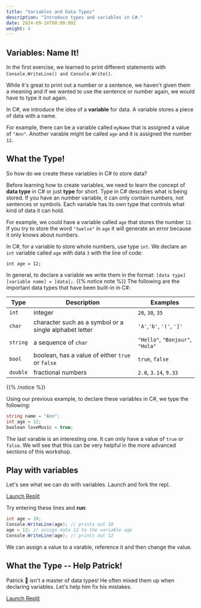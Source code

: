 ```yaml
---
title: "Variables and Data Types"
description: "Introduce types and variables in C#."
date: 2024-09-16T00:00:00Z
weight: 4
---
```


## Variables: Name It!

In the first exercise, we learned to print different statements with `Console.WriteLine() and Console.Write()`.

While it's great to print out a number or a sentence, we haven't given them a meaning and if we wanted to use the sentence or number again, we would have to type it out again.

In C#, we introduce the idea of a **variable** for data. A variable stores a piece of data with a name.

For example, there can be a variable called `myName` that is assigned a value of `"Ann"`.  Another varable might be called `age` and it is assigned the number `12`.

## What the Type!

So how do we create these variables in C# to store data?

Before learning how to create variables, we need to learn the concept of **data type** in C# or just **type** for short. Type in C# describes what is being stored. If you have an number variable, it can only contain numbers, not sentences or symbols. Each variable has its own type that controls what kind of data it can hold.

For example, we could have a variable called `age` that stores the number `12`.  If you try to store the word `"twelve"` in `age` it will generate an error because it only knows about numbers.

In C#, for a variable to store whole numbers, use type `int`. We declare an `int` variable called `age` with data `3` with the line of code:

```
int age = 12;
```
In general, to declare a variable we write them in the format: `[data type] [variable name] = [data];`.
{{% notice note %}}
The following are the important data types that have been built-in in C#:

**Type** | **Description** | **Examples**
--------|-----------|----------
`int` | integer | `20`, `30`, `35`
`char` | character such as a symbol or a single alphabet letter | `'A'`,`'b'`, `'('`, `']'`
`string` | a sequence of `char` | `"Hello"`, `"Bonjour"`, `"Hola"`
`bool` | boolean, has a value of either `true` or `false` | `true`, `false`
`double` | fractional numbers | `2.0`, `3.14`, `9.33`

{{% /notice %}}

Using our previous example, to declare these variables in C#, we type the following:

```C#
string name = "Ann";
int age = 12;
boolean loveMusic = true;
```

The last varable is an interesting one.  It can only have a value of `true` or `false`.  We will see that this can be very helpful in the more advanced sections of this workshop.

## Play with variables

Let's see what we can do with variables. Launch and fork the repl.

<a class="my-2 mx-4 btn btn-info" href="https://replit.com/@nuevofoundation/CSharpBasicsVariables" target="_blank">Launch Replit</a>

Try entering these lines and **run**:

```C#
int age = 10;
Console.WriteLine(age); // prints out 10
age = 12; // assign data 12 to the variable age
Console.WriteLine(age); // prints out 12
```
We can assign a value to a varable, reference it and then change the value.  

## What the Type -- Help Patrick!

Patrick 🐥 isn't a master of data types! He often mixed them up when declaring variables. Let's help him fix his mistakes.

<a class="my-2 mx-4 btn btn-info" href="https://replit.com/@nuevofoundation/CSharpBasicsDataTypes" target="_blank">Launch Replit</a>

